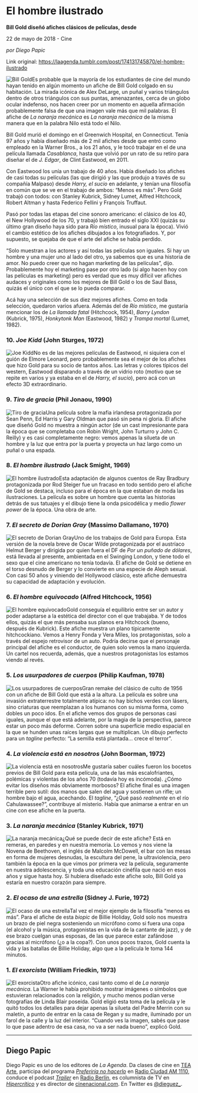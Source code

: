 # El hombre ilustrado

**Bill Gold diseñó afiches clásicos de películas, desde**

22 de mayo de 2018 - Cine

_por Diego Papic_

Link original: https://laagenda.tumblr.com/post/174131745870/el-hombre-ilustrado

![Bill Gold](https://64.media.tumblr.com/18214dd81c3a1e5497ccfdf8836a7d14/tumblr_inline_p958tlZLDO1t6q87u_500.jpg)Es probable que la mayoría de los estudiantes de cine del mundo hayan tenido en algún momento un afiche de Bill Gold colgado en su habitación. La mirada icónica de Alex DeLarge, un puñal y varios triángulos dentro de otros triángulos con sus puntas, amenazantes, cerca de un globo ocular indefenso, nos hacen creer por un momento en aquella afirmación probablemente falsa de que una imagen vale más que mil palabras. El afiche de *La naranja mecánica* es *La naranja mecánica* de la misma manera que en la palabra Nilo está todo el Nilo.

Bill Gold murió el domingo en el Greenwich Hospital, en Connecticut. Tenía 97 años y había diseñado más de 2 mil afiches desde que entró como empleado en la Warner Bros., a los 21 años, y le tocó trabajar en el de una película llamada *Casablanca*, hasta que volvió por un rato de su retiro para diseñar el de *J. Edgar*, de Clint Eastwood, en 2011.

Con Eastwood los unía un trabajo de 40 años. Había diseñado los afiches de casi todas su películas (las que dirigió y las que produjo a través de su compañía Malpaso) desde *Harry, el sucio* en adelante, y tenían una filosofía en común que se ve en el trabajo de ambos: “Menos es más”. Pero Gold trabajó con todos: con Stanley Kubrick, Sidney Lumet, Alfred Hitchcock, Robert Altman y hasta Federico Fellini y François Truffaut.

Pasó por todas las etapas del cine sonoro americano: el clásico de los 40, el New Hollywood de los 70, y trabajó bien entrado el siglo XXI (quizás su último gran diseño haya sido para *Río místico*, inusual para la época). Vivió el cambio estético de los afiches dibujados a los fotografiados. Y, por supuesto, se quejaba de que el arte del afiche se había perdido.

“Solo muestran a los actores y así todas las películas son iguales. Si hay un hombre y una mujer uno al lado del otro, ya sabemos que es una historia de amor. No puedo creer que no hagan marketing de las películas”, dijo. Probablemente hoy el marketing pase por otro lado (si algo hacen hoy con las películas es marketing) pero es verdad que es muy difícil ver afiches audaces y originales como los mejores de Bill Gold o los de Saul Bass, quizás el único con el que se lo pueda comparar.

Acá hay una selección de sus diez mejores afiches. Como en toda selección, quedaron varios afuera. Además del de *Río místico*, me gustaría mencionar los de *La llamada fatal* (Hitchcock, 1954), *Barry Lyndon* (Kubrick, 1975), *Honkytonk Man* (Eastwood, 1982) y *Trampa mortal* (Lumet, 1982).

### 10. *Joe Kidd* (John Sturges, 1972)

![Joe Kidd](https://64.media.tumblr.com/790fc657189b52edd4faa7a37df5166a/tumblr_inline_p958tlTtiq1t6q87u_540.jpg)No es de las mejores películas de Eastwood, ni siquiera con el guión de Elmore Leonard, pero probablemente sea el mejor de los afiches que hizo Gold para su socio de tantos años. Las letras y colores típicos del western, Eastwood disparando a través de un vidrio roto (motivo que se repite en varios y ya estaba en el de *Harry, el sucio*), pero acá con un efecto 3D extraordinario.

### 9. *Tiro de gracia* (Phil Jonaou, 1990)

![Tiro de gracia](https://64.media.tumblr.com/1281dd5f41200d3a6c84926f25921857/tumblr_inline_p958tmSl491t6q87u_540.jpg)Una película sobre la mafia irlandesa protagonizada por Sean Penn, Ed Harris y Gary Oldman que pasó sin pena ni gloria. El afiche que diseñó Gold no muestra a ningún actor (de un cast impresionante para la época que se completaba con Robin Wright, John Turturro y John C. Reilly) y es casi completamente negro: vemos apenas la silueta de un hombre y la luz que entra por la puerta y proyecta un haz largo como un puñal o una espada.

### 8. *El hombre ilustrado* (Jack Smight, 1969)

![El hombre ilustrado](https://64.media.tumblr.com/9e991f931baef15e40adfb557ef439d4/tumblr_inline_p958tnYTUK1t6q87u_540.jpg)Esta adaptación de algunos cuentos de Ray Bradbury protagonizada por Rod Steiger fue un fracaso en todo sentido pero el afiche de Gold se destaca, incluso para el época en la que estaban de moda las ilustraciones. La película es sobre un hombre que cuenta las historias detrás de sus tatuajes y el dibujo tiene la onda psicodélica y medio *flower power* de la época. Una obra de arte.

### 7. *El secreto de Dorian Gray* (Massimo Dallamano, 1970)

![El secreto de Dorian Gray](https://64.media.tumblr.com/13f66b905c83fcaee253b95bdb1773ae/tumblr_inline_p958to2ydr1t6q87u_540.jpg)Uno de los trabajos de Gold para Europa. Esta versión de la novela breve de Oscar Wilde protagonizada por el austríaco Helmut Berger y dirigida por quien fuera el DF de *Por un puñado de dólares*, está llevada al presente, ambientada en el Swinging London, y tiene todo el sexo que el cine americano no tenía todavía. El afiche de Gold se detiene en el torso desnudo de Berger y lo convierte en una especie de Aleph sexual. Con casi 50 años y viniendo del Hollywood clásico, este afiche demuestra su capacidad de adaptación y evolución.

### 6. *El hombre equivocado* (Alfred Hitchcock, 1956)

![El hombre equivocado](https://64.media.tumblr.com/bd50aa8a1178ef562711ee137b2bcfbc/tumblr_inline_p958toQwox1t6q87u_500.jpg)Gold conseguía el equilibrio entre ser un autor y poder adaptarse a la estética del director con el que trabajaba. Y de todos ellos, quizás el que más pensaba sus planos era Hitchcock (bueno, después de Kubrick). Este afiche muestra un plano típicamente hitchcockiano. Vemos a Henry Fonda y Vera Miles, los protagonistas, solo a través del espejo retrovisor de un auto. Podría decirse que el personaje principal del afiche es el conductor, de quien solo vemos la mano izquierda. Un cartel nos recuerda, además, que a nuestros protagonistas los estamos viendo al revés.

### 5. *Los usurpadores de cuerpos* (Philip Kaufman, 1978)

![Los usurpadores de cuerpos](https://64.media.tumblr.com/fdddc9b8162617db3254fd1043e2b207/tumblr_inline_p958toDqeM1t6q87u_540.jpg)Gran remake del clásico de culto de 1956 con un afiche de Bill Gold que está a la altura. La película es sobre una invasión extraterrestre totalmente atípica: no hay bichos verdes con lásers, sino criaturas que reemplazan a los humanos con su misma forma, como dobles un poco idos. En el afiche vemos dos grupos de personas casi iguales, aunque el que está adelante, por la magia de la perspectiva, parece estar un poco más deforme. Corren sobre una superficie medio espacial en la que se hunden unas raíces largas que se multiplican. Un dibujo perfecto para un *tagline* perfecto: “La semilla está plantada… crece el terror”.

### 4. *La violencia está en nosotros* (John Boorman, 1972)

![La violencia está en nosotros](https://64.media.tumblr.com/c90122279de944c5446b2cb3d79bc4f2/tumblr_inline_p958tpINoH1t6q87u_500.jpg)Me gustaría saber cuáles fueron los bocetos previos de Bill Gold para esta película, una de las más escalofriantes, polémicas y violentas de los años 70 (todavía hoy es incómoda). ¿Cómo evitar los diseños más obviamente morbosos? El afiche final es una imagen terrible pero sutil: dos manos que salen del agua y sostienen un rifle; un hombre bajo el agua, acechando. El *tagline*, “¿Qué pasó *realmente* en el río Cahulawassee?”, contribuye al misterio. Había que animarse a entrar en un cine con ese afiche en la puerta.

### 3. *La naranja mecánica* (Stanley Kubrick, 1971)

![La naranja mecánica](https://64.media.tumblr.com/e9968007e8534e2d513dccc62d2a15b4/tumblr_inline_p958tqQU2Q1t6q87u_540.jpg)¿Qué se puede decir de este afiche? Está en remeras, en paredes y en nuestra memoria. Lo vemos y nos viene la Novena de Beethoven, el inglés de Malcolm McDowell, el bar con las mesas en forma de mujeres desnudas, la escultura del pene, la ultraviolencia, pero también la época en la que vimos por primera vez la película, seguramente en nuestra adolescencia, y toda una educación cinéfila que nació en esos años y sigue hasta hoy. Si hubiera diseñado este afiche solo, Bill Gold ya estaría en nuestro corazón para siempre.

### 2. *El ocaso de una estrella* (Sidney J. Furie, 1972)

![El ocaso de una estrella](https://64.media.tumblr.com/d512873527d788eae8ec39f933cc992e/tumblr_inline_p958ttKX2g1t6q87u_400.jpg)Tal vez el mejor ejemplo de la filosofía “menos es más”. Para el afiche de esta *biopic* de Billie Holiday, Gold solo nos muestra un brazo de piel negra sosteniendo un micrófono como si fuera una copa (el alcohol y la música, protagonistas en la vida de la cantante de jazz), y de ese brazo cuelgan unas esposas, de las que parece estar zafándose gracias al micrófono (¿o a la copa?). Con unos pocos trazos, Gold cuenta la vida y las batallas de Billie Holiday, algo que a la película le toma 144 minutos.

### 1. *El exorcista* (William Friedkin, 1973)

![El exorcista](https://64.media.tumblr.com/9e9452b9c332e75285842b2919b9d9f0/tumblr_inline_p958tu5yLU1t6q87u_500.jpg)Otro afiche icónico, casi tanto como el de *La naranja mecánica*. La Warner le había prohibido mostrar imágenes o símbolos que estuvieran relacionados con la religión, y mucho menos podían verse fotografías de Linda Blair poseída. Gold eligió esta toma de la película y le quitó todos los detalles para dejar apenas la silueta del Padre Merrin con su maletín, a punto de entrar en la casa de Regan y su madre, iluminado por un farol de la calle y la luz del interior. “Cuando ves la imagen, sabés que pase lo que pase adentro de esa casa, no va a ser nada bueno”, explicó Gold.

  




---

 Diego Papic
------------

 Diego Papic es uno de los editores de *La Agenda*. Da clases de cine en [TEA Arte](http://tea-arte.com.ar/), participa del programa *[Preferiría no hacerlo](http://preferiria-no-hacerlo.tumblr.com/)* en [Radio Ciudad AM 1110](http://www.buenosaires.gob.ar/radiociudad), conduce el podcast *[Trailer](http://www.radioberlin.com.ar/programas/trailer)* en [Radio Berlín](http://www.radioberlin.com.ar/), es columnista de TV en *[Hipercrítico](http://hipercritico.com/)* y es director de [cinenacional.com](http://www.cinenacional.com/). En Twitter es [@dieguez\_](https://twitter.com/dieguez_). 


